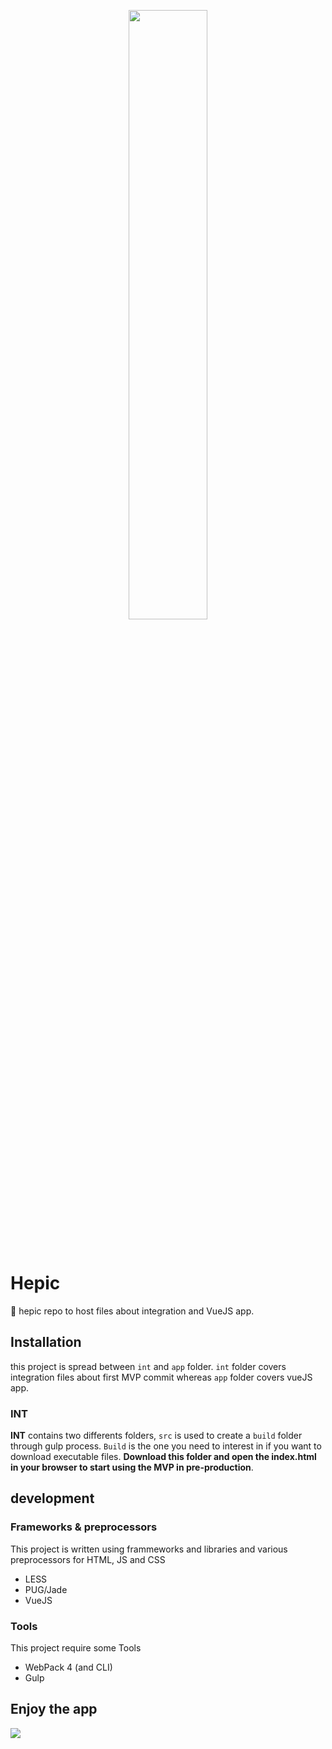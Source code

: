 <p align="center"><img src="http://files.de-jaune-et-de-bleu.com/img/github/hepic.png" width="50%"></p>
<p>&nbsp;</p>

# Hepic
🥇 hepic repo to host files about integration and VueJS app.

## Installation

this project is spread between `int` and `app` folder. `int` folder covers integration files about first MVP commit whereas `app` folder covers vueJS app.

### INT
**INT** contains two differents folders, `src` is used to create a `build` folder through gulp process. `Build` is the one you need to interest in if you want to download executable files. **Download this folder and open the index.html in your browser to start using the MVP in pre-production**.

## development
### Frameworks & preprocessors
This project is written using frammeworks and libraries and various preprocessors for HTML, JS and CSS

* LESS
* PUG/Jade
* VueJS

### Tools
This project require some Tools

* WebPack 4 (and CLI)
* Gulp

## Enjoy the app
![](https://media.giphy.com/media/K76qbIIjXvcqI/giphy.gif)
